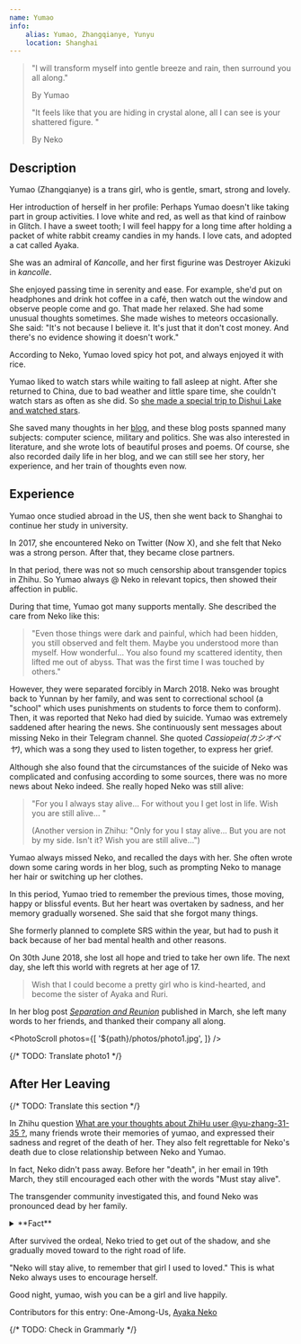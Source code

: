 ```yaml
---
name: Yumao
info:
    alias: Yumao, Zhangqianye, Yunyu
    location: Shanghai
---
```


> "I will transform myself into gentle breeze and rain, then surround you all along."
>
> By Yumao
>
> "It feels like that you are hiding in crystal alone, all I can see is your shattered figure. "
>
> By Neko

## Description

Yumao (Zhangqianye) is a trans girl, who is gentle, smart, strong and lovely.

Her introduction of herself in her profile:
Perhaps Yumao doesn't like taking part in group activities.
I love white and red, as well as that kind of rainbow in Glitch.
I have a sweet tooth; I will feel happy for a long time after holding a packet of white rabbit creamy candies in my hands.
I love cats, and adopted a cat called Ayaka.

She was an admiral of *Kancolle*, and her first figurine was Destroyer Akizuki in *kancolle*.

She enjoyed passing time in serenity and ease.
For example, she'd put on headphones and drink hot coffee in a café, then watch out the window and observe people come and go.
That made her relaxed.
She had some unusual thoughts sometimes.
She made wishes to meteors occasionally.
She said: "It's not because I believe it. It's just that it don't cost money. And there's no evidence showing it doesn't work."

According to Neko, Yumao loved spicy hot pot, and always enjoyed it with rice.

Yumao liked to watch stars while waiting to fall asleep at night.
After she returned to China, due to bad weather and little spare time, she couldn't watch stars as often as she did.
So [she made a special trip to Dishui Lake and watched stars](https://web.archive.org/web/20210517104313/https://oao.moe/archives/834/).

She saved many thoughts in her [blog](https://web.archive.org/web/20210420170241/https://oao.moe/archives/), and these blog posts spanned many subjects: computer science, military and politics.
She was also interested in literature, and she wrote lots of beautiful proses and poems.
Of course, she also recorded daily life in her blog, and we can still see her story, her experience, and her train of thoughts even now.

## Experience

Yumao once studied abroad in the US, then she went back to Shanghai to continue her study in university.

In 2017, she encountered Neko on Twitter (Now X), and she felt that Neko was a strong person.
After that, they became close partners.

In that period, there was not so much censorship about transgender topics in Zhihu.
So Yumao always @ Neko in relevant topics, then showed their affection in public.

During that time, Yumao got many supports mentally. She described the care from Neko like this:

> "Even those things were dark and painful, which had been hidden, you still observed and felt them. Maybe you understood more than myself. How wonderful... You also found my scattered identity, then lifted me out of abyss. That was the first time I was touched by others."

However, they were separated forcibly in March 2018.
Neko was brought back to Yunnan by her family, and was sent to correctional school (a "school" which uses punishments on students to force them to conform).
Then, it was reported that Neko had died by suicide.
Yumao was extremely saddened after hearing the news.
She continuously sent messages about missing Neko in their Telegram channel.
She quoted *Cassiopeia(カシオペヤ)*, which was a song they used to listen together, to express her grief.

Although she also found that the circumstances of the suicide of Neko was complicated and confusing according to some sources,
there was no more news about Neko indeed.
She really hoped Neko was still alive:

> "For you I always stay alive... For without you I get lost in life. Wish you are still alive... "
>
> (Another version in Zhihu: "Only for you I stay alive... But you are not by my side. Isn't it? Wish you are still alive...")

Yumao always missed Neko, and recalled the days with her.
She often wrote down some caring words in her blog, such as prompting Neko to manage her hair or switching up her clothes.

In this period, Yumao tried to remember the previous times, those moving, happy or blissful events.
But her heart was overtaken by sadness, and her memory gradually worsened.
She said that she forgot many things.

She formerly planned to complete SRS within the year, but had to push it back because of her bad mental health and other reasons.

On 30th June 2018, she lost all hope and tried to take her own life.
The next day, she left this world with regrets at her age of 17.

> Wish that I could become a pretty girl who is kind-hearted, and become the sister of Ayaka and Ruri.

In her blog post *[Separation and Reunion](https://web.archive.org/web/20210517104118/https://oao.moe/archives/948/)* published in March, she left many words to her friends, and thanked their company all along. 

<PhotoScroll photos={[
    '${path}/photos/photo1.jpg',
]} />

{/* TODO: Translate photo1 */}

## After Her Leaving

{/* TODO: Translate this section */}

In Zhihu question [What are your thoughts about ZhiHu user @yu-zhang-31-35 ?](https://www.zhihu.com/question/284818437), many friends wrote their memories of yumao, and expressed their sadness and regret of the death of her.
They also felt regrettable for Neko's death due to close relationship between Neko and Yumao.

In fact, Neko didn't pass away. Before her "death", in her email in 19th March, they still encouraged each other with the words "Must stay alive".

The transgender community investigated this, and found Neko was pronounced dead by her family.

<details>
<summary>**Fact**</summary>

Neko and Yumao were forced to separate in Shanghai. After that, Neko was brought to Kunming, Yunnan, and then hospitalized at a mental health centre for treatment.

During the time, Neko always hoped to meet with Yumao. She had dinner with her parents and got an interim leave from the hospital, then she tried to contact Yumao in this time gap. After their contact, she persuaded the doctor on duty to issue discharge certificate for her.
This action irritated her family. Shortly afterward, her family drove her to Kunming Anning Haohaizi School (hereinafter referred to as "Haohaizi", a school that punishes students to force them conform) by lying to her that they were taking her to Changshui Airport.
After that, Neko was locked in the Room 308, which can be seen as a black room.

Days after she came out of the Room 308, owing to her excellent command of computer and their trust in her, the propaganda department of Haohaizi found her and asked her to fix network system. Neko accepted and fixed the system quickly, then sent a help email to Yumao at once.

After that, the outside world started to lash out her parents.
The investigative journalist of *Beijing News* also interviewed the staff of Haohaizi to ask the whereabouts of Neko.

However, her parents made a shocking decision.
They said that they had already brought her out of the school, then cancelled the census register of Neko.
In the interview of *Beijing News*, they spoke in a tearful voice and claimed that Neko had taken her own life in the early hours of 24th March.

Neko was continued to be in Haohaizi since then. She was informed of Yumao's death in October. This news almost devastated her.

But nevertheless, Neko still implemented the words "Must stay alive".
She never gave up and tried to calm herself. She kept a diary and developed her hobbies and interests at that time.
She also found some ways which could resolve her difficulties to take her mind off.

During the latter time in Haohaizi, those around her helped her a lot, her friends accompanied her, and some people delivered things from the outside.
Some friendly drillmasters would take her out to play, or bought things to her. This might have made her happier.

On 1st September 2019, Neko left Haohaizi, and started her new life after a period of time.

> To commemorate all the difficulties I suffered in the past two years
>
> From 2018-03-16 22:31
>
> To 2020-03-16 22:31
>
> Thanks to all your efforts in that period
>
> This is also, to remember all the things you experienced after we separated
>
> Also, for you in 2018-07-31
>
> Thank you everyone.
>
> Neko, on Telegram
</details>

After survived the ordeal, Neko tried to get out of the shadow, and she gradually moved toward to the right road of life.

"Neko will stay alive, to remember that girl I used to loved." This is what Neko always uses to encourage herself.

Good night, yumao, wish you can be a girl and live happily.

Contributors for this entry: One-Among-Us, [Ayaka Neko](https://twitter.com/ayakaneko)

{/* TODO: Check in Grammarly */}
